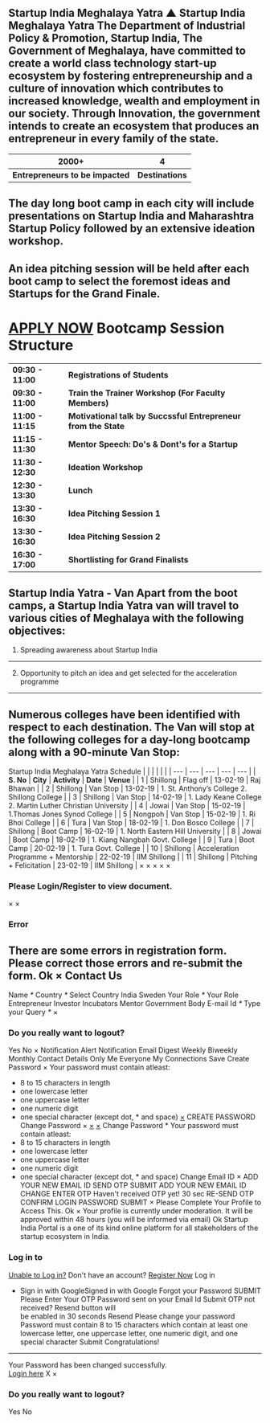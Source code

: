 Startup India Meghalaya Yatra
▲
Startup India Meghalaya Yatra
The Department of Industrial Policy & Promotion, Startup India, The Government of Meghalaya, have committed to create a world class technology start-up ecosystem by fostering entrepreneurship and a culture of innovation which contributes to increased knowledge, wealth and employment in our society. Through Innovation, the government intends to create an ecosystem that produces an entrepreneur in every family of the state.
-----------------------------------------------------------------------------------------------------------------------------------------------------------------------------------------------------------------------------------------------------------------------------------------------------------------------------------------------------------------------------------------------------------------------------------------
| **2000+** | **4** |
| --- | --- |
| **Entrepreneurs to be impacted** | **Destinations** |
**The day long boot camp in each city will include presentations on Startup India and Maharashtra Startup Policy followed by an extensive ideation workshop.**
--------------------------------------------------------------------------------------------------------------------------------------------------------------
**An idea pitching session will be held after each boot camp to select the foremost ideas and Startups for the Grand Finale.**
------------------------------------------------------------------------------------------------------------------------------
[APPLY NOW](https://www.startupindia.gov.in/content/sih/en/ams-application/workshop.html?applicationId=5c62b9a2e4b0ba900e0ebf3b)
Bootcamp Session Structure
==========================
|  |  |
| --- | --- |
| **09:30 - 11:00** | **Registrations of Students** |
| **09:30 - 11:00** | **Train the Trainer Workshop (For Faculty Members)** |
| **11:00 - 11:15** | **Motivational talk by Succssful Entrepreneur from the State** |
| **11:15 - 11:30** | **Mentor Speech: Do's & Dont's for a Startup** |
| **11:30 - 12:30** | **Ideation Workshop** |
| **12:30 - 13:30** | **Lunch** |
| **13:30 - 16:30** | **Idea Pitching Session 1** |
| **13:30 - 16:30** | **Idea Pitching Session 2** |
| **16:30 - 17:00** | **Shortlisting for Grand Finalists** |
Startup India Yatra - Van
Apart from the boot camps, a Startup India Yatra van will travel to various cities of Meghalaya with the following objectives:
------------------------------------------------------------------------------------------------------------------------------
1. Spreading awareness about Startup India
------------------------------------------
2. Opportunity to pitch an idea and get selected for the acceleration programme
-------------------------------------------------------------------------------
Numerous colleges have been identified with respect to each destination. The Van will stop at the following colleges for a day-long bootcamp along with a 90-minute Van Stop:
-----------------------------------------------------------------------------------------------------------------------------------------------------------------------------
Startup India Meghalaya Yatra Schedule
|  |  |  |  |  |
| --- | --- | --- | --- | --- |
| **S. No** | **City** | **Activity** | **Date** | **Venue** |
| 1 | Shillong | Flag off | 13-02-19 | Raj Bhawan |
| 2 | Shillong | Van Stop | 13-02-19 | 1. St. Anthony’s College  2. Shillong College |
| 3 | Shillong | Van Stop | 14-02-19 | 1. Lady Keane College  2. Martin Luther Christian University |
| 4 | Jowai | Van Stop | 15-02-19 | 1.Thomas Jones Synod College |
| 5 | Nongpoh | Van Stop | 15-02-19 | 1. Ri Bhoi College |
| 6 | Tura | Van Stop | 18-02-19 | 1. Don Bosco College |
| 7 | Shillong | Boot Camp | 16-02-19 | 1. North Eastern Hill University |
| 8 | Jowai | Boot Camp | 18-02-19 | 1. Kiang Nangbah Govt. College |
| 9 | Tura | Boot Camp | 20-02-19 | 1. Tura Govt. College |
| 10 | Shillong | Acceleration Programme + Mentorship | 22-02-19 | IIM Shillong |
| 11 | Shillong | Pitching + Felicitation | 23-02-19 | IIM Shillong |
×
×
×
×
×
### Please Login/Register to view document.
×
×
### Error
There are some errors in registration form. Please correct those errors and re-submit the form.
Ok
×
Contact Us
----------
Name
*\**
Country
*\**
Select Country
India
Sweden
Your Role
*\**
Your Role
Entrepreneur
Investor
Incubators
Mentor
Government Body
E-mail Id
*\**
Type your Query
*\**
×
### Do you really want to logout?
Yes
No
×
Notification Alert
Notification
Email Digest
Weekly
Biweekly
Monthly
Contact Details
Only Me
Everyone
My Connections
Save
Create Password
×
Your password must contain atleast:
* 8 to 15 characters in length
* one lowercase letter
* one uppercase letter
* one numeric digit
* one special character (except dot, \* and space)
[×](#)
CREATE PASSWORD
Change Password
×
[×](#)
[×](#)
Change Password
\* Your password must contain atleast:
* 8 to 15 characters in length
* one lowercase letter
* one uppercase letter
* one numeric digit
* one special character (except dot, \* and space)
Change Email ID
×
ADD YOUR NEW EMAIL ID
SEND OTP
SUBMIT
ADD YOUR NEW EMAIL ID
CHANGE
ENTER OTP
Haven't received OTP yet! 30 sec
RE-SEND OTP
CONFIRM LOGIN PASSWORD
SUBMIT
×
Please Complete Your Profile to
Access This.
Ok
×
Your profile is currently under moderation. It will be approved within 48 hours (you will be informed via email)
Ok
Startup India Portal is a one of its kind online platform for all stakeholders of the startup ecosystem in India.
### Log in to
[Unable to Log in?](#)
Don't have an account?  [Register Now](https://www.startupindia.gov.in/bhaskar/register)
Log in
* Sign in with GoogleSigned in with Google
Forgot your Password
SUBMIT
Please Enter Your OTP Password sent on your Email Id
Submit
OTP not received? Resend button will   
 be
enabled in
30
seconds
Resend
Please change your password
Password must contain 8 to 15 characters which contain at
least one lowercase letter, one uppercase letter, one numeric digit, and one
special character
Submit
Congratulations!
----------------
Your Password has been changed successfully.   
[Login here](#)
X
×
### Do you really want to logout?
Yes
No